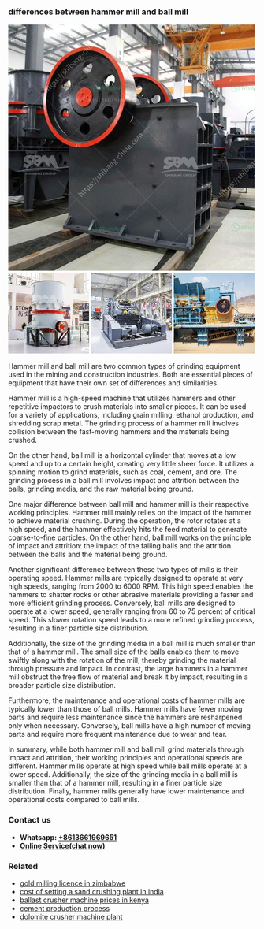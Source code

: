 <h3>differences between hammer mill and ball mill</h3><img src='1704951692.jpg' alt=''><p>Hammer mill and ball mill are two common types of grinding equipment used in the mining and construction industries. Both are essential pieces of equipment that have their own set of differences and similarities.</p><p>Hammer mill is a high-speed machine that utilizes hammers and other repetitive impactors to crush materials into smaller pieces. It can be used for a variety of applications, including grain milling, ethanol production, and shredding scrap metal. The grinding process of a hammer mill involves collision between the fast-moving hammers and the materials being crushed.</p><p>On the other hand, ball mill is a horizontal cylinder that moves at a low speed and up to a certain height, creating very little sheer force. It utilizes a spinning motion to grind materials, such as coal, cement, and ore. The grinding process in a ball mill involves impact and attrition between the balls, grinding media, and the raw material being ground.</p><p>One major difference between ball mill and hammer mill is their respective working principles. Hammer mill mainly relies on the impact of the hammer to achieve material crushing. During the operation, the rotor rotates at a high speed, and the hammer effectively hits the feed material to generate coarse-to-fine particles. On the other hand, ball mill works on the principle of impact and attrition: the impact of the falling balls and the attrition between the balls and the material being ground.</p><p>Another significant difference between these two types of mills is their operating speed. Hammer mills are typically designed to operate at very high speeds, ranging from 2000 to 6000 RPM. This high speed enables the hammers to shatter rocks or other abrasive materials providing a faster and more efficient grinding process. Conversely, ball mills are designed to operate at a lower speed, generally ranging from 60 to 75 percent of critical speed. This slower rotation speed leads to a more refined grinding process, resulting in a finer particle size distribution.</p><p>Additionally, the size of the grinding media in a ball mill is much smaller than that of a hammer mill. The small size of the balls enables them to move swiftly along with the rotation of the mill, thereby grinding the material through pressure and impact. In contrast, the large hammers in a hammer mill obstruct the free flow of material and break it by impact, resulting in a broader particle size distribution.</p><p>Furthermore, the maintenance and operational costs of hammer mills are typically lower than those of ball mills. Hammer mills have fewer moving parts and require less maintenance since the hammers are resharpened only when necessary. Conversely, ball mills have a high number of moving parts and require more frequent maintenance due to wear and tear.</p><p>In summary, while both hammer mill and ball mill grind materials through impact and attrition, their working principles and operational speeds are different. Hammer mills operate at high speed while ball mills operate at a lower speed. Additionally, the size of the grinding media in a ball mill is smaller than that of a hammer mill, resulting in a finer particle size distribution. Finally, hammer mills generally have lower maintenance and operational costs compared to ball mills.</p><h3>Contact us</h3><ul><li><strong>Whatsapp:&nbsp;<a href="https://wa.me/8613661969651">+8613661969651</a></strong></li><li><a href="https://swt.shibang-china.com/?git&amp;zhl&amp;differences between hammer mill and ball mill"><strong>Online Service(chat now)</strong></a></li></ul><h3>Related</h3><ul><li><a href='gold milling licence in zimbabwe.md'>gold milling licence in zimbabwe</a></li><li><a href='cost of setting a sand crushing plant in india.md'>cost of setting a sand crushing plant in india</a></li><li><a href='ballast crusher machine prices in kenya.md'>ballast crusher machine prices in kenya</a></li><li><a href='cement production process.md'>cement production process</a></li><li><a href='dolomite crusher machine plant.md'>dolomite crusher machine plant</a></li></ul>